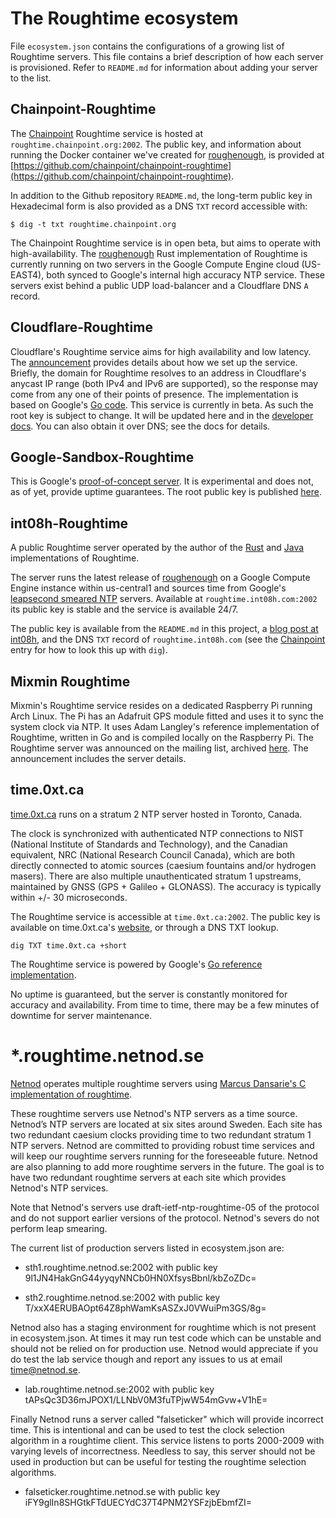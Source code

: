 # The Roughtime ecosystem

File `ecosystem.json` contains the configurations of a growing list of Roughtime
servers. This file contains a brief description of how each server is
provisioned. Refer to `README.md` for information about adding your server to
the list.


## Chainpoint-Roughtime

The [Chainpoint](https://chainpoint.org) Roughtime service is hosted
at `roughtime.chainpoint.org:2002`. The public key, and information about
running the Docker container we've created for [roughenough](https://github.com/int08h/roughenough),
is provided at [https://github.com/chainpoint/chainpoint-roughtime](https://github.com/chainpoint/chainpoint-roughtime).

In addition to the Github repository `README.md`, the long-term public key in
Hexadecimal form is also provided as a DNS `TXT` record accessible with:

```
$ dig -t txt roughtime.chainpoint.org
```

The Chainpoint Roughtime service is in open beta, but aims to operate with
high-availability. The [roughenough](https://github.com/int08h/roughenough)
Rust implementation of Roughtime is currently running on two servers in the
Google Compute Engine cloud (US-EAST4), both synced to Google's internal
high accuracy NTP service. These servers exist behind a public UDP
load-balancer and a Cloudflare DNS `A` record.


## Cloudflare-Roughtime

Cloudflare's Roughtime service aims for high availability and low latency. The
[announcement](https://blog.cloudflare.com/roughtime/) provides details about
how we set up the service. Briefly, the domain for Roughtime resolves to an
address in Cloudflare's anycast IP range (both IPv4 and IPv6 are supported), so
the response may come from any one of their points of presence. The
implementation is based on Google's [Go
code](https://roughtime.googlesource.com/roughtime). This service is currently in beta. As
such the root key is subject to change. It will be updated here and in the
[developer docs](https://developers.cloudflare.com/roughtime/docs/usage/). You
can also obtain it over DNS; see the docs for details.


## Google-Sandbox-Roughtime

This is Google's [proof-of-concept
server](https://roughtime.googlesource.com/roughtime/#current-state-of-the-project).
It is experimental and does not, as of yet, provide uptime guarantees. The root
public key is published
[here](https://roughtime.googlesource.com/roughtime/+/master/roughtime-servers.json).


## int08h-Roughtime

A public Roughtime server operated by the author of the [Rust](https://github.com/int08h/roughenough) 
and [Java](https://github.com/int08h/nearenough) implementations of Roughtime.

The server runs the latest release of [roughenough](https://github.com/int08h/roughenough) 
on a Google Compute Engine instance within us-central1 and sources time from Google's 
[leapsecond smeared NTP](https://developers.google.com/time/smear) servers. 
Available at `roughtime.int08h.com:2002` its public key is stable and the service 
is available 24/7. 

The public key is available from the `README.md` in this project, 
a [blog post at int08h](https://int08h.com/post/public-roughtime-server/), 
and the DNS `TXT` record of `roughtime.int08h.com` (see the 
[Chainpoint](#chainpoint-roughtime) entry for how to look this up with `dig`).


## Mixmin Roughtime

Mixmin's Roughtime service resides on a dedicated Raspberry Pi running Arch
Linux.  The Pi has an Adafruit GPS module fitted and uses it to sync the system
clock via NTP.  It uses Adam Langley's reference implementation of Roughtime,
written in Go and is compiled locally on the Raspberry Pi.  The Roughtime
server was announced on the mailing list, archived
[here](https://groups.google.com/a/chromium.org/forum/#!topic/proto-roughtime/7PApRXJ-x0Y).
The announcement includes the server details.


## time.0xt.ca

[time.0xt.ca](https://time.0xt.ca) runs on a stratum 2 NTP server hosted in
Toronto, Canada. 

The clock is synchronized with authenticated NTP connections to NIST (National
Institute of Standards and Technology), and the Canadian equivalent, NRC
(National Research Council Canada), which are both directly connected to atomic
sources (caesium fountains and/or hydrogen masers). There are also multiple
unauthenticated stratum 1 upstreams, maintained by GNSS (GPS + Galileo +
GLONASS). The accuracy is typically within +/- 30 microseconds.

The Roughtime service is accessible at `time.0xt.ca:2002`. The public key is
available on time.0xt.ca's [website](https://time.0xt.ca), or through a DNS TXT
lookup.

```
dig TXT time.0xt.ca +short
```

The Roughtime service is powered by Google's [Go reference
implementation](https://roughtime.googlesource.com/roughtime/).

No uptime is guaranteed, but the server is constantly monitored for accuracy and
availability. From time to time, there may be a few minutes of downtime for
server maintenance.


# *.roughtime.netnod.se

[Netnod](http://netnod.se/) operates multiple roughtime servers using
[Marcus Dansarie's C implementation of roughtime](https://github.com/dansarie/roughtimed).

These roughtime servers use Netnod's NTP servers as a time
source. Netnod’s NTP servers are located at six sites around
Sweden. Each site has two redundant caesium clocks providing time to
two redundant stratum 1 NTP servers. Netnod are committed to providing
robust time services and will keep our roughtime servers running for
the foreseeable future. Netnod are also planning to add more roughtime
servers in the future. The goal is to have two redundant roughtime
servers at each site which provides Netnod's NTP services.

Note that Netnod's servers use draft-ietf-ntp-roughtime-05 of the
protocol and do not support earlier versions of the protocol.
Netnod's severs do not perform leap smearing.

The current list of production servers listed in ecosystem.json are:

* sth1.roughtime.netnod.se:2002 with public key 9l1JN4HakGnG44yyqyNNCb0HN0XfsysBbnl/kbZoZDc=

* sth2.roughtime.netnod.se:2002 with public key T/xxX4ERUBAOpt64Z8phWamKsASZxJ0VWuiPm3GS/8g=

Netnod also has a staging environment for roughtime which is not
present in ecosystem.json. At times it may run test code which can be
unstable and should not be relied on for production use. Netnod would
appreciate if you do test the lab service though and report any issues
to us at email time@netnod.se.

* lab.roughtime.netnod.se:2002 with public key tAPsQc3D36mJPOX1/LLNbV0M3fuTPjwW54mGvw+V1hE=

Finally Netnod runs a server called "falseticker" which will provide
incorrect time. This is intentional and can be used to test the clock
selection algorithm in a roughtime client. This service listens to
ports 2000-2009 with varying levels of incorrectness. Needless to say,
this server should not be used in production but can be useful for
testing the roughtime selection algorithms.

* falseticker.roughtime.netnod.se with public key iFY9glIn8SHGtkFTdUECYdC37T4PNM2YSFzjbEbmfZI=
